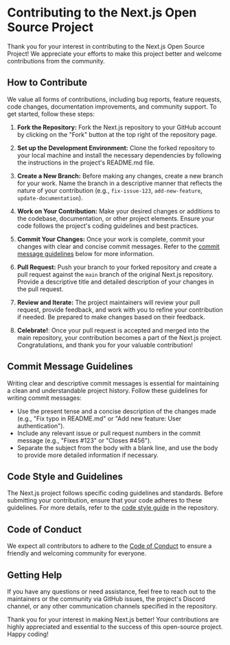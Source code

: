 # Contributing to the Next.js Open Source Project

Thank you for your interest in contributing to the Next.js Open Source Project! We appreciate your efforts to make this project better and welcome contributions from the community.

## How to Contribute

We value all forms of contributions, including bug reports, feature requests, code changes, documentation improvements, and community support. To get started, follow these steps:

1. **Fork the Repository:** Fork the Next.js repository to your GitHub account by clicking on the "Fork" button at the top right of the repository page.

2. **Set up the Development Environment:** Clone the forked repository to your local machine and install the necessary dependencies by following the instructions in the project's README.md file.

3. **Create a New Branch:** Before making any changes, create a new branch for your work. Name the branch in a descriptive manner that reflects the nature of your contribution (e.g., `fix-issue-123`, `add-new-feature`, `update-documentation`).

4. **Work on Your Contribution:** Make your desired changes or additions to the codebase, documentation, or other project elements. Ensure your code follows the project's coding guidelines and best practices.

5. **Commit Your Changes:** Once your work is complete, commit your changes with clear and concise commit messages. Refer to the [commit message guidelines](#commit-message-guidelines) below for more information.

6. **Pull Request:** Push your branch to your forked repository and create a pull request against the `main` branch of the original Next.js repository. Provide a descriptive title and detailed description of your changes in the pull request.

7. **Review and Iterate:** The project maintainers will review your pull request, provide feedback, and work with you to refine your contribution if needed. Be prepared to make changes based on their feedback.

8. **Celebrate!**: Once your pull request is accepted and merged into the main repository, your contribution becomes a part of the Next.js project. Congratulations, and thank you for your valuable contribution!

## Commit Message Guidelines

Writing clear and descriptive commit messages is essential for maintaining a clean and understandable project history. Follow these guidelines for writing commit messages:

- Use the present tense and a concise description of the changes made (e.g., "Fix typo in README.md" or "Add new feature: User authentication").
- Include any relevant issue or pull request numbers in the commit message (e.g., "Fixes #123" or "Closes #456").
- Separate the subject from the body with a blank line, and use the body to provide more detailed information if necessary.

## Code Style and Guidelines

The Next.js project follows specific coding guidelines and standards. Before submitting your contribution, ensure that your code adheres to these guidelines. For more details, refer to the [code style guide](CODE_STYLE.md) in the repository.

## Code of Conduct

We expect all contributors to adhere to the [Code of Conduct](CODE_OF_CONDUCT.md) to ensure a friendly and welcoming community for everyone.

## Getting Help

If you have any questions or need assistance, feel free to reach out to the maintainers or the community via GitHub issues, the project's Discord channel, or any other communication channels specified in the repository.

Thank you for your interest in making Next.js better! Your contributions are highly appreciated and essential to the success of this open-source project. Happy coding!